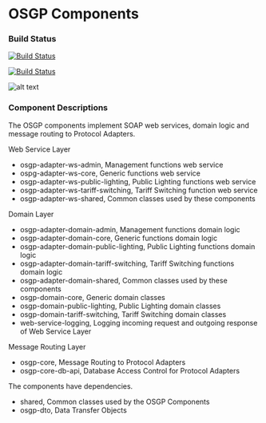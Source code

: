 # OSGP Components

### Build Status

[![Build Status](http://54.77.62.182/buildStatus/icon?job=OSGP_Shared_master)](http://54.77.62.182/job/OSGP_Shared_master/)


[![Build Status](http://54.77.62.182/buildStatus/icon?job=OSGP_Shared_master&build=33)](http://54.77.62.182/job/OSGP_Shared_master/33/)


![alt text](http://54.77.62.182/buildStatus/icon?job=OSGP_Shared_master&build=33 "Build Status")

### Component Descriptions

The OSGP components implement SOAP web services, domain logic and message routing to Protocol Adapters.

Web Service Layer

- osgp-adapter-ws-admin, Management functions web service
- ospg-adapter-ws-core, Generic functions web service
- osgp-adapter-ws-public-lighting, Public Lighting functions web service
- osgp-adapter-ws-tariff-switching, Tariff Switching function web service
- osgp-adapter-ws-shared, Common classes used by these components

Domain Layer

- osgp-adapter-domain-admin, Management functions domain logic
- osgp-adapter-domain-core, Generic functions domain logic
- osgp-adapter-domain-public-lighting, Public Lighting functions domain logic
- osgp-adapter-domain-tariff-switching, Tariff Switching functions domain logic
- osgp-adapter-domain-shared, Common classes used by these components
- osgp-domain-core, Generic domain classes
- osgp-domain-public-lighting, Public Lighting domain classes
- osgp-domain-tariff-switching, Tariff Switching domain classes
- web-service-logging, Logging incoming request and outgoing response of Web Service Layer

Message Routing Layer

- osgp-core, Message Routing to Protocol Adapters
- osgp-core-db-api, Database Access Control for Protocol Adapters

The components have dependencies.

- shared, Common classes used by the OSGP Components
- osgp-dto, Data Transfer Objects
